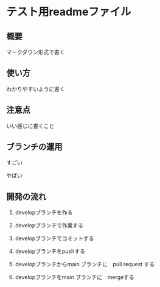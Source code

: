 # テスト用readmeファイル

## 概要

マークダウン形式で書く

## 使い方

わかりやすいように書く

## 注意点

いい感じに書くこと

## ブランチの運用

すごい

やばい

## 開発の流れ

1. developブランチを作る

2. developブランチで作業する

3. developブランチでコミットする

4. developブランチをpushする

5. developブランチからmain ブランチに　pull request する

6. developブランチをmain ブランチに　mergeする

